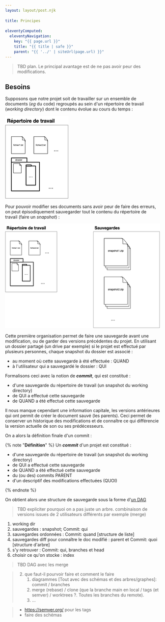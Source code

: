 ```yaml
---
layout: layout/post.njk

title: Principes

eleventyComputed:
  eleventyNavigation:
    key: "{{ page.url }}"
    title: "{{ title | safe }}"
    parent: "{{ '../' | siteUrl(page.url) }}"
---
```


> TBD plan. Le principal avantage est de ne pas avoir peur des modifications.

## Besoins

Supposons que notre projet soit de travailler sur un ensemble de documents (_eg_ du code) regroupés au sein d'un répertoire de travail (_working directory_) dont le contenu évolue au cours du temps :

![working directory](working_directory.png)

Pour pouvoir modifier ses documents sans avoir peur de faire des erreurs, on peut épisodiquement sauvegarder tout le contenu du répertoire de travail (faire un _snapshot_) :

![snapshots](snapshots.png)

Cette première organisation permet de faire une sauvegarde avant une modification, ou de garder des versions précédentes du projet. En utilisant un dossier partagé (un drive par exemple) si le projet est effectué par plusieurs personnes, chaque snapshot du dossier est associé :

- au moment où cette sauvegarde à été effectuée : QUAND
- à l'utilisateur qui a sauvegardé le dossier : QUI

Formalisons ceci avec la notion de **_commit_**, qui est constitué :

- d'une sauvegarde du répertoire de travail (un snapshot du working directory)
- de QUI a effectué cette sauvegarde
- de QUAND a été effectué cette sauvegarde

Il nous manque cependant une information capitale, les versions antérieures qui ont permit de créer le document sauvé (les parents). Ceci permet de conserver un historique des modifications et de connaître ce qui différencie la version actuelle de son ou ses prédécesseurs.

On a alors la définition finale d'un commit :

{% note "**Définition**" %}
Un **_commit_** d'un projet est constitué :

- d'une sauvegarde du répertoire de travail (un snapshot du working directory)
- de QUI a effectué cette sauvegarde
- de QUAND a été effectué cette sauvegarde
- du (ou des) commits PARENT
- d'un descriptif des modifications effectuées (QUOI)

{% endnote %}

On obtient alors une structure de sauvegarde sous la forme d'[un DAG](https://fr.wikipedia.org/wiki/Graphe_orient%C3%A9_acyclique)

> TBD expliciter pourquoi on a pas juste un arbre. combinaison de versions issues de 2 utilisateurs différents par exemple (merge)

1. working dir
2. sauvegardes : snapshot; Commit: qui
3. sauvegardes ordonnées : Commit: quand [structure de liste]
4. sauvegardes diff pour connaître le doc modifié : parent et Commit: quoi [structure d'arbre]
5. s'y retrouver : Commit: qui, branches et head
6. choisir ce qu'on stocke : index

> TBD DAG avec les merge

> 2. que faut-il pourvoir faire et comment le faire
>    1. diagrammes [Tout avec des schémas et des arbres/graphes]: commit / branches
>    2. merge (rebase) / clone (que la branche main en local / tags (et semver) / worktrees ?. Toutes les branches du remote).
>    3. ...

> - <https://semver.org/> pour les tags
> - faire des schémas

